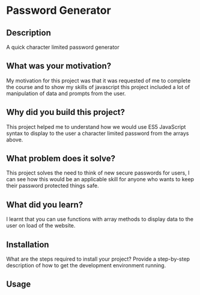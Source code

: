 # Password Generator 

## Description
A quick character limited password generator
## What was your motivation?
My motivation for this project was that it was requested of me to complete the course and to show my skills of javascript this project included a lot of manipulation of data and prompts from the user.
## Why did you build this project? 
This project helped me to understand how we would use ES5 JavaScript syntax to display to the user a character limited password from the arrays above.
## What problem does it solve?
This project solves the need to think of new secure passwords for users, I can see how this would be an applicable skill for anyone who wants to keep their password protected things safe.
## What did you learn?
I learnt that you can use functions with array methods to display data to the user on load of the website.

## Installation

What are the steps required to install your project? Provide a step-by-step description of how to get the development environment running.

## Usage